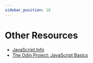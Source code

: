 ```yaml
---
sidebar_position: 10
---
```


# Other Resources

- [JavaScript.Info](https://javascript.info/)
- [The Odin Project: JavaScript Basics](https://www.theodinproject.com/paths/foundations/courses/foundations#javascript-basics)
